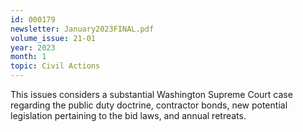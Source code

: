 ```yaml
---
id: 000179
newsletter: January2023FINAL.pdf
volume_issue: 21-01
year: 2023
month: 1
topic: Civil Actions
---
```


This issues considers a substantial Washington Supreme Court case regarding the public duty doctrine, contractor bonds, new potential legislation pertaining to the bid laws, and annual retreats.